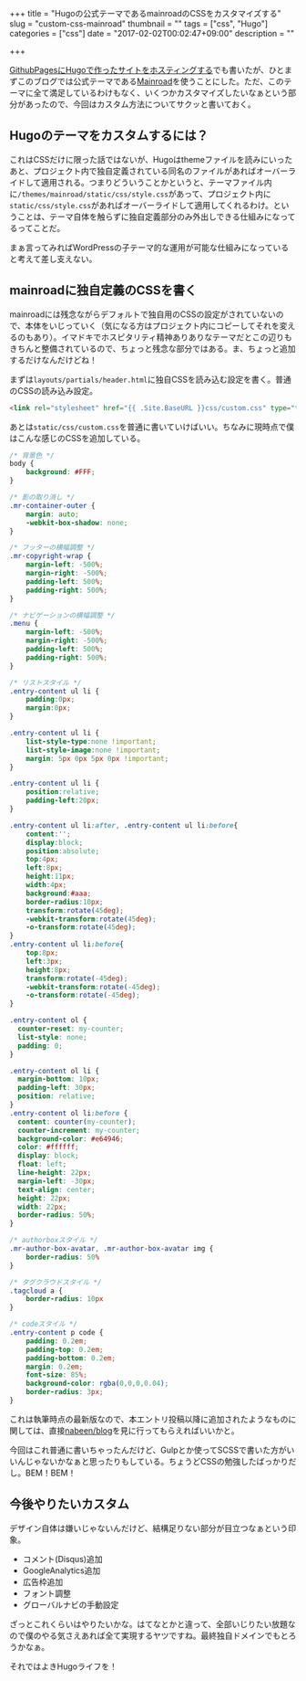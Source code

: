 +++
title = "Hugoの公式テーマであるmainroadのCSSをカスタマイズする"
slug = "custom-css-mainroad"
thumbnail = ""
tags = ["css", "Hugo"]
categories = ["css"]
date = "2017-02-02T00:02:47+09:00"
description = ""

+++

[GithubPagesにHugoで作ったサイトをホスティングする](https://nabeen.github.io/github-hugo-wercker/)でも書いたが、ひとまずこのブログでは公式テーマである[Mainroad](http://themes.gohugo.io/mainroad/)を使うことにした。ただ、このテーマに全て満足しているわけもなく、いくつかカスタマイズしたいなぁという部分があったので、今回はカスタム方法についてサクッと書いておく。

## Hugoのテーマをカスタムするには？
これはCSSだけに限った話ではないが、Hugoはthemeファイルを読みにいったあと、プロジェクト内で独自定義されている同名のファイルがあればオーバーライドして適用される。つまりどういうことかというと、テーマファイル内に`/themes/mainroad/static/css/style.css`があって、プロジェクト内に`static/css/style.css`があればオーバーライドして適用してくれるわけ。ということは、テーマ自体を触らずに独自定義部分のみ外出しできる仕組みになってるってことだ。

まぁ言ってみればWordPressの子テーマ的な運用が可能な仕組みになっていると考えて差し支えない。

## mainroadに独自定義のCSSを書く
mainroadには残念ながらデフォルトで独自用のCSSの設定がされていないので、本体をいじっていく（気になる方はプロジェクト内にコピーしてそれを変えるのもあり）。イマドキでホスピタリティ精神ありありなテーマだとこの辺りもきちんと整備されているので、ちょっと残念な部分ではある。ま、ちょっと追加するだけなんだけどね！

まずは`layouts/partials/header.html`に独自CSSを読み込む設定を書く。普通のCSSの読み込み設定。

```html
<link rel="stylesheet" href="{{ .Site.BaseURL }}css/custom.css" type="text/css" media="all" />
```

あとは`static/css/custom.css`を普通に書いていけばいい。ちなみに現時点で僕はこんな感じのCSSを追加している。

```css
/* 背景色 */
body {
	background: #FFF;
}

/* 影の取り消し */
.mr-container-outer {
	margin: auto;
	-webkit-box-shadow: none;
}

/* フッターの横幅調整 */
.mr-copyright-wrap {
	margin-left: -500%;
	margin-right: -500%;
	padding-left: 500%;
	padding-right: 500%;
}

/* ナビゲーションの横幅調整 */
.menu {
	margin-left: -500%;
	margin-right: -500%;
	padding-left: 500%;
	padding-right: 500%;
}

/* リストスタイル */
.entry-content ul li {
	padding:0px;
	margin:0px;
}

.entry-content ul li {
	list-style-type:none !important;
	list-style-image:none !important;
	margin: 5px 0px 5px 0px !important;
}

.entry-content ul li {
	position:relative;
	padding-left:20px;
}

.entry-content ul li:after, .entry-content ul li:before{
	content:'';
	display:block;
	position:absolute;
	top:4px;
	left:8px;
	height:11px;
	width:4px;
	background:#aaa;
	border-radius:10px;
	transform:rotate(45deg);
	-webkit-transform:rotate(45deg);
	-o-transform:rotate(45deg);
}
.entry-content ul li:before{
	top:8px;
	left:3px;
	height:8px;
	transform:rotate(-45deg);
	-webkit-transform:rotate(-45deg);
	-o-transform:rotate(-45deg);
}

.entry-content ol {
  counter-reset: my-counter;
  list-style: none;
  padding: 0;
}

.entry-content ol li {
  margin-bottom: 10px;
  padding-left: 30px;
  position: relative;
}
.entry-content ol li:before {
  content: counter(my-counter);
  counter-increment: my-counter;
  background-color: #e64946;
  color: #ffffff;
  display: block;
  float: left;
  line-height: 22px;
  margin-left: -30px;
  text-align: center;
  height: 22px;
  width: 22px;
  border-radius: 50%;
}

/* authorboxスタイル */
.mr-author-box-avatar, .mr-author-box-avatar img {
	border-radius: 50%
}

/* タグクラウドスタイル */
.tagcloud a {
	border-radius: 10px
}

/* codeスタイル */
.entry-content p code {
	padding: 0.2em;
	padding-top: 0.2em;
	padding-bottom: 0.2em;
	margin: 0.2em;
	font-size: 85%;
	background-color: rgba(0,0,0,0.04);
	border-radius: 3px;
}
```

これは執筆時点の最新版なので、本エントリ投稿以降に追加されたようなものに関しては、直接[nabeen/blog](https://github.com/nabeen/blog)を見に行ってもらえればいいかと。

今回はこれ普通に書いちゃったんだけど、Gulpとか使ってSCSSで書いた方がいいんじゃないかなぁと思ったりもしている。ちょうどCSSの勉強したばっかりだし。BEM！BEM！

## 今後やりたいカスタム
デザイン自体は嫌いじゃないんだけど、結構足りない部分が目立つなぁという印象。

* コメント(Disqus)追加
* GoogleAnalytics追加
* 広告枠追加
* フォント調整
* グローバルナビの手動設定

ざっとこれくらいはやりたいかな。はてなとかと違って、全部いじりたい放題なので僕のやる気さえあれば全て実現するヤツですね。最終独自ドメインでもとろうかなぁ。

それではよきHugoライフを！
